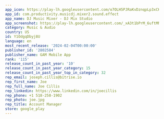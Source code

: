 ```yaml
---
app_icon: https://play-lh.googleusercontent.com/o7OLH5PJRaKvDznqpLp3xCKw8yBc2u0IFlzwbVVRqn3FfTZ8xmIM7lJ7zITl_6Ot_DEX
app_id: com.productivity.musicdj.mixer2.sound.effect
app_name: DJ Music Mixer - DJ Mix Studio
app_screenshot: https://play-lh.googleusercontent.com/_xA3t1bPrM_6uftMNxw85LhxwU4nEyVARyoBWQgB4SwbY5JOTXz9GpsgdoYQa-e-nQ
category: Music & Audio
country: US
id: Y1OdgqDbyj8U
language: en
most_recent_release: '2024-02-04T00:00:00'
publisher_id: '2802584'
publisher_name: GAM Mobile App
rank: '115'
release_count_in_past_year: '10'
release_count_in_past_year_category: 15
release_count_in_past_year_top_in_category: 32
rep_email: joseph.cillis@bitrise.io
rep_first_name: Joe
rep_full_name: Joe Cillis
rep_linkedin: https://www.linkedin.com/in/joecillis
rep_phone: +1 518-258-1902
rep_photo: joe.jpg
rep_title: Account Manager
store: google_play
---
```

